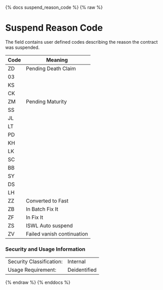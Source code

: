 {% docs suspend_reason_code %}
{% raw %}

# Suspend Reason Code
The field contains user defined codes describing the reason the contract was suspended.                                        

| Code | Meaning |
|------|---------|
| ZD   | Pending Death Claim |
| 03   |         |
| KS   |         |
| CK   |         |
| ZM   | Pending Maturity |
| SS   |         |
| JL   |         |
| LT   |         |
| PD   |         |
| KH   |         |
| LK   |         |
| SC   |         |
| BB   |         |
| SY   |         |
| DS   |         |
| LH   |         |
| ZZ   | Converted to Fast |
| ZB   | In Batch Fix It |
| ZF   | In Fix It |
| ZS   | ISWL Auto suspend |
| ZV   | Failed vanish continuation |


### Security and Usage Information
|     |     |
| --- | --- |
| Security Classification: | Internal |
| Usage Requirement:       | Deidentified |

{% endraw %}
{% enddocs %}